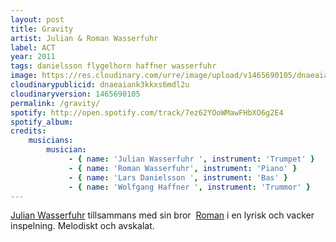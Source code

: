 ```yaml
---
layout: post
title: Gravity
artist: Julian & Roman Wasserfuhr
label: ACT
year: 2011
tags: danielsson flygelhorn haffner wasserfuhr
image: https://res.cloudinary.com/urre/image/upload/v1465690105/dnaeaiank3kkxs6mdl2u.jpg
cloudinarypublicid: dnaeaiank3kkxs6mdl2u
cloudinaryversion: 1465690105
permalink: /gravity/
spotify: http://open.spotify.com/track/7ez62YOoWMawFHbXO6g2E4
spotify_album: 
credits:
    musicians:
        musician:
             - { name: 'Julian Wasserfuhr ', instrument: 'Trumpet' }
             - { name: 'Roman Wasserfuhr', instrument: 'Piano' }
             - { name: 'Lars Danielsson ', instrument: 'Bas' }
             - { name: 'Wolfgang Haffner ', instrument: 'Trummor' }
---
```


<a href="http://de.wikipedia.org/wiki/Julian_Wasserfuhr">Julian Wasserfuhr</a> tillsammans med sin bror  <a href="http://de.wikipedia.org/wiki/Roman_Wasserfuhr">Roman</a> i en lyrisk och vacker inspelning. Melodiskt och avskalat.